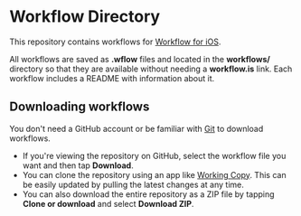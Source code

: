 # Workflow Directory

This repository contains workflows for [Workflow for iOS](https://itunes.apple.com/us/app/workflow/id915249334?mt=8&uo=4&at=10l64N).

All workflows are saved as **.wflow** files and located in the **workflows/** directory so that they are available without needing a **workflow.is** link. Each workflow includes a README with information about it.

## Downloading workflows

You don't need a GitHub account or be familiar with [Git](https://en.wikipedia.org/wiki/Git) to download workflows.

- If you're viewing the repository on GitHub, select the workflow file you want and then tap **Download**.
- You can clone the repository using an app like [Working Copy](https://itunes.apple.com/us/app/working-copy-powerful-git-client/id896694807?mt=8&uo=4&at=10l64N). This can be easily updated by pulling the latest changes at any time.
- You can also download the entire repository as a ZIP file by tapping **Clone or download** and select **Download ZIP**.

